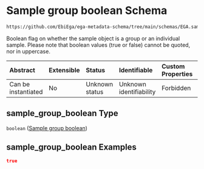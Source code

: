 # Sample group boolean Schema

```txt
https://github.com/EbiEga/ega-metadata-schema/tree/main/schemas/EGA.sample.json#/properties/sample_grouping/properties/sample_group_boolean
```

Boolean flag on whether the sample object is a group or an individual sample. Please note that boolean values (true or false) cannot be quoted, nor in uppercase.

| Abstract            | Extensible | Status         | Identifiable            | Custom Properties | Additional Properties | Access Restrictions | Defined In                                                        |
| :------------------ | :--------- | :------------- | :---------------------- | :---------------- | :-------------------- | :------------------ | :---------------------------------------------------------------- |
| Can be instantiated | No         | Unknown status | Unknown identifiability | Forbidden         | Allowed               | none                | [EGA.sample.json*](../out/EGA.sample.json "open original schema") |

## sample_group_boolean Type

`boolean` ([Sample group boolean](ega-4-properties-sample-group-descriptor-properties-sample-group-boolean.md))

## sample_group_boolean Examples

```json
true
```
